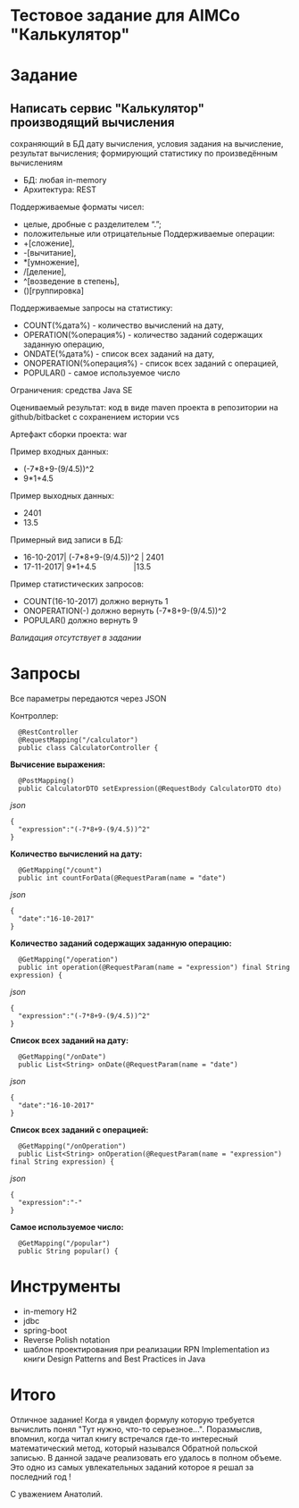 Тестовое задание для AIMCo "Калькулятор"
======================================

Задание
========

## Написать сервис "Калькулятор" производящий вычисления
сохраняющий в БД дату вычисления, условия задания на вычисление, результат вычисления; формирующий статистику по произведённым вычислениям
- БД: любая in-memory
- Архитектура: REST

Поддерживаемые форматы чисел:
- целые, дробные с разделителем “.”; 
- положительные или отрицательные
Поддерживаемые операции:
- +[сложение], 
- -[вычитание], 
- *[умножение], 
- /[деление], 
- ^[возведение в степень], 
- ()[группировка]
 
Поддерживаемые запросы на статистику: 
- COUNT(%дата%) - количество вычислений на дату,
- OPERATION(%операция%) - количество заданий содержащих заданную операцию,
- ONDATE(%дата%) - список всех заданий на дату,
- ONOPERATION(%операция%) - список всех заданий с операцией,
- POPULAR() - самое используемое число

Ограничения: средства Java SE

Оцениваемый результат: код в виде maven проекта в репозитории на github/bitbacket с сохранением истории vcs

Артефакт сборки проекта: war

Пример входных данных:
- (-7*8+9-(9/4.5))^2
- 9*1+4.5

Пример выходных данных: 
- 2401
- 13.5

Примерный вид записи в БД:
- 16-10-2017| (-7*8+9-(9/4.5))^2 | 2401 
- 17-11-2017| 9*1+4.5                   |13.5

Пример статистических запросов:
- COUNT(16-10-2017) должно вернуть 1
- ONOPERATION(-) должно вернуть (-7*8+9-(9/4.5))^2
- POPULAR() должно вернуть 9

*Валидация отсутствует в задании*

Запросы
=======
Все параметры передаются через JSON

Контроллер:
```
  @RestController
  @RequestMapping("/calculator")
  public class CalculatorController {
```
**Вычисение выражения:**
```
  @PostMapping()
  public CalculatorDTO setExpression(@RequestBody CalculatorDTO dto)
```
*json*
```
{
  "expression":"(-7*8+9-(9/4.5))^2"
}
```
**Количество вычислений на дату:**
```
  @GetMapping("/count")
  public int countForData(@RequestParam(name = "date")
```
*json*
```
{
  "date":"16-10-2017"
}
```
**Kоличество заданий содержащих заданную операцию:**
```
  @GetMapping("/operation")
  public int operation(@RequestParam(name = "expression") final String expression) {
```
*json*
```
{
  "expression":"(-7*8+9-(9/4.5))^2"
}
```
**Cписок всех заданий на дату:**
```
  @GetMapping("/onDate")
  public List<String> onDate(@RequestParam(name = "date")
```
*json*
```
{
  "date":"16-10-2017"
}
```
**Cписок всех заданий с операцией:**
```
  @GetMapping("/onOperation")
  public List<String> onOperation(@RequestParam(name = "expression") final String expression) {
```
*json*
```
{
  "expression":"-"
}
```
**Cамое используемое число:**
```
  @GetMapping("/popular")
  public String popular() {      
```
Инструменты
===========
- in-memory H2
- jdbc
- spring-boot
- Reverse Polish notation
- шаблон проектирования при реализации RPN Implementation из книги Design Patterns and Best Practices in Java


Итого
===========

Отличное задание! Когда я увидел формулу которую требуется вычислить понял "Тут нужно, что-то серьезное...". Поразмыслив, впомнил, когда читал книгу встречался где-то интересный математический метод, который назывался Обратной польской записью. В данной задаче реализовать его удалось в полном объеме. Это одно из самых увлекательных заданий которое я решал за последний год !

С уважением Анатолий.